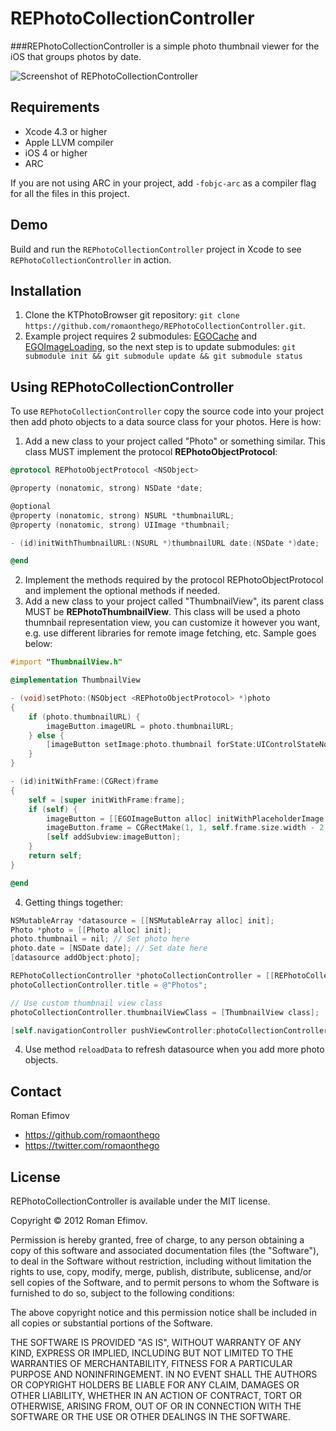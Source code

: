 # REPhotoCollectionController
###REPhotoCollectionController is a simple photo thumbnail viewer for the iOS that groups photos by date.

![Screenshot of REPhotoCollectionController](https://github.com/romaonthego/REPhotoCollectionController/raw/master/Screenshot.png "REPhotoCollectionController Screenshot")

## Requirements
* Xcode 4.3 or higher
* Apple LLVM compiler
* iOS 4 or higher
* ARC

If you are not using ARC in your project, add `-fobjc-arc` as a compiler flag for all the files in this project.

## Demo

Build and run the `REPhotoCollectionController` project in Xcode to see `REPhotoCollectionController` in action.

## Installation

1. Clone the KTPhotoBrowser git repository: `git clone https://github.com/romaonthego/REPhotoCollectionController.git`.
2. Example project requires 2 submodules: [EGOCache](https://github.com/enormego/EGOCache) and [EGOImageLoading](https://github.com/enormego/EGOImageLoading), so the next step is to update submodules: `git submodule init && git submodule update && git submodule status`

## Using REPhotoCollectionController

To use `REPhotoCollectionController` copy the source code into your project then add photo objects to a data source class for your photos. Here is how:

1. Add a new class to your project called "Photo" or something similar. This class MUST implement the protocol **REPhotoObjectProtocol**:

```objective-c
@protocol REPhotoObjectProtocol <NSObject>

@property (nonatomic, strong) NSDate *date;

@optional
@property (nonatomic, strong) NSURL *thumbnailURL;
@property (nonatomic, strong) UIImage *thumbnail;

- (id)initWithThumbnailURL:(NSURL *)thumbnailURL date:(NSDate *)date;

@end
```
2. Implement the methods required by the protocol REPhotoObjectProtocol and implement the optional methods if needed.
3. Add a new class to your project called "ThumbnailView", its parent class MUST be **REPhotoThumbnailView**. This class will be used a photo thumnbail representation view, you can customize it however you want, e.g. use different libraries for remote image fetching, etc. Sample goes below:

```objective-c
#import "ThumbnailView.h"

@implementation ThumbnailView

- (void)setPhoto:(NSObject <REPhotoObjectProtocol> *)photo
{
    if (photo.thumbnailURL) {
        imageButton.imageURL = photo.thumbnailURL;
    } else {
        [imageButton setImage:photo.thumbnail forState:UIControlStateNormal];
    }
}

- (id)initWithFrame:(CGRect)frame
{
    self = [super initWithFrame:frame];
    if (self) {
        imageButton = [[EGOImageButton alloc] initWithPlaceholderImage:[UIImage imageNamed:@""]];
        imageButton.frame = CGRectMake(1, 1, self.frame.size.width - 2, self.frame.size.height - 2);
        [self addSubview:imageButton];
    }
    return self;
}

@end
```

4. Getting things together:
```objective-c
NSMutableArray *datasource = [[NSMutableArray alloc] init];
Photo *photo = [[Photo alloc] init];
photo.thumbnail = nil; // Set photo here
photo.date = [NSDate date]; // Set date here
[datasource addObject:photo];

REPhotoCollectionController *photoCollectionController = [[REPhotoCollectionController alloc] initWithDatasource:datasource];
photoCollectionController.title = @"Photos";

// Use custom thumbnail view class
photoCollectionController.thumbnailViewClass = [ThumbnailView class];

[self.navigationController pushViewController:photoCollectionController animated:YES];
```

4. Use method `reloadData` to refresh datasource when you add more photo objects.

## Contact

Roman Efimov

- https://github.com/romaonthego
- https://twitter.com/romaonthego

## License

REPhotoCollectionController is available under the MIT license.

Copyright © 2012 Roman Efimov.

Permission is hereby granted, free of charge, to any person obtaining a copy of this software and associated documentation files (the "Software"), to deal in the Software without restriction, including without limitation the rights to use, copy, modify, merge, publish, distribute, sublicense, and/or sell copies of the Software, and to permit persons to whom the Software is furnished to do so, subject to the following conditions:

The above copyright notice and this permission notice shall be included in all copies or substantial portions of the Software.

THE SOFTWARE IS PROVIDED "AS IS", WITHOUT WARRANTY OF ANY KIND, EXPRESS OR IMPLIED, INCLUDING BUT NOT LIMITED TO THE WARRANTIES OF MERCHANTABILITY, FITNESS FOR A PARTICULAR PURPOSE AND NONINFRINGEMENT. IN NO EVENT SHALL THE AUTHORS OR COPYRIGHT HOLDERS BE LIABLE FOR ANY CLAIM, DAMAGES OR OTHER LIABILITY, WHETHER IN AN ACTION OF CONTRACT, TORT OR OTHERWISE, ARISING FROM, OUT OF OR IN CONNECTION WITH THE SOFTWARE OR THE USE OR OTHER DEALINGS IN THE SOFTWARE.

